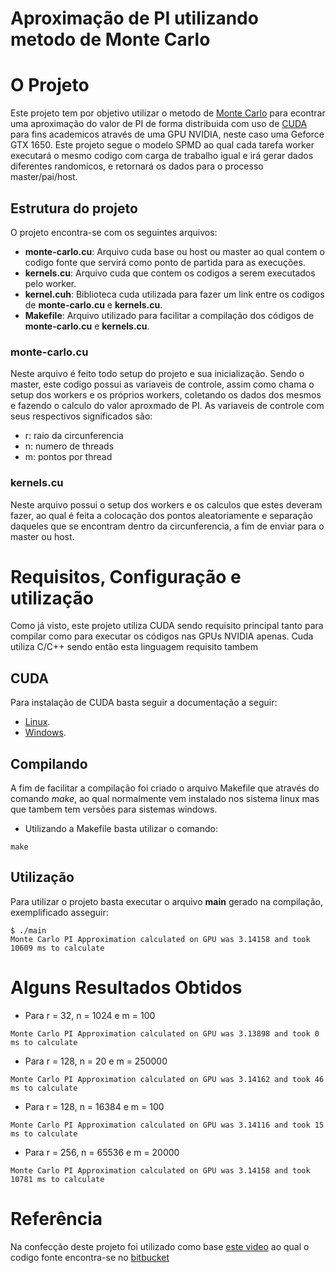 <h1>Aproximação de PI utilizando metodo de Monte Carlo</h1>

# O Projeto
Este projeto tem por objetivo utilizar o metodo de [Monte Carlo](https://pt.wikipedia.org/wiki/M%C3%A9todo_de_Monte_Carlo#Estimativa_para_o_valor_de_%7F'%22%60UNIQ--postMath-0000000B-QINU%60%22'%7F)
para econtrar uma aproximação do valor de PI de forma distribuida com uso de [CUDA](https://pt.wikipedia.org/wiki/CUDA) para fins academicos através de uma GPU NVIDIA, neste caso uma Geforce GTX 1650.
Este projeto segue o modelo SPMD ao qual cada tarefa worker executará o mesmo codigo com carga de trabalho igual e irá gerar dados diferentes randomicos, e retornará os dados para o processo master/pai/host.

## Estrutura do projeto
O projeto encontra-se com os seguintes arquivos:
- **monte-carlo.cu**: Arquivo cuda base ou host ou master ao qual contem o codigo fonte que servirá como ponto de partida para as execuções.
- **kernels.cu**: Arquivo cuda que contem os codigos a serem executados pelo worker.
- **kernel.cuh**: Biblioteca cuda utilizada para fazer um link entre os codigos de **monte-carlo.cu** e **kernels.cu**.
- **Makefile**: Arquivo utilizado para facilitar a compilação dos códigos de **monte-carlo.cu** e **kernels.cu**.

### monte-carlo.cu
Neste arquivo é feito todo setup do projeto e sua inicialização. Sendo o master, este codigo possui as variaveis de controle,
assim como chama o setup dos workers e os próprios workers, coletando os dados dos mesmos e fazendo o calculo do valor aproxmado de PI.
As variaveis de controle com seus respectivos significados são: 
- r: raio da circunferencia
- n: numero de threads
- m: pontos por thread

### kernels.cu
Neste arquivo possui o setup dos workers e os calculos que estes deveram fazer, ao qual é feita a colocação dos pontos aleatoriamente e separação daqueles que se encontram dentro da circunferencia,
a fim de enviar para o master ou host.

# Requisitos, Configuração e utilização
Como já visto, este projeto utiliza CUDA sendo requisito principal tanto para compilar como para executar os códigos nas GPUs NVIDIA apenas.
Cuda utiliza C/C++ sendo então esta linguagem requisito tambem

## CUDA
Para instalação de CUDA basta seguir a documentação a seguir:

- [Linux](https://docs.nvidia.com/cuda/cuda-installation-guide-linux/index.html).
- [Windows](https://docs.nvidia.com/cuda/cuda-installation-guide-microsoft-windows/index.html).

## Compilando
A fim de facilitar a compilação foi criado o arquivo Makefile que através do comando *make*, ao qual normalmente vem instalado nos sistema linux mas que tambem tem versões para sistemas windows.

- Utilizando a Makefile basta utilizar o comando:
```
make
```

## Utilização
Para utilizar o projeto basta executar o arquivo **main** gerado na compilação, exemplificado asseguir:
```
$ ./main
Monte Carlo PI Approximation calculated on GPU was 3.14158 and took 10609 ms to calculate
```

# Alguns Resultados Obtidos

- Para r = 32, n = 1024 e m = 100
```
Monte Carlo PI Approximation calculated on GPU was 3.13898 and took 0 ms to calculate
```

- Para r = 128, n = 20 e m = 250000
```
Monte Carlo PI Approximation calculated on GPU was 3.14162 and took 46 ms to calculate
```

- Para r = 128, n = 16384 e m = 100
```
Monte Carlo PI Approximation calculated on GPU was 3.14116 and took 15 ms to calculate
```

- Para r = 256, n = 65536 e m = 20000
```
Monte Carlo PI Approximation calculated on GPU was 3.14158 and took 10781 ms to calculate
```

# Referência
Na confecção deste projeto foi utilizado como base [este video](https://www.youtube.com/watch?v=sWBES_wRpAs) ao qual o codigo fonte encontra-se no [bitbucket](https://bitbucket.org/jsandham/algorithms_in_cuda/src/master/monti_carlo_pi/)
